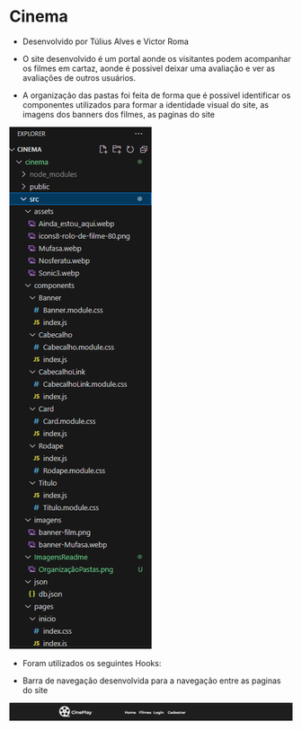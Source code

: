 # Cinema

- Desenvolvido por Túlius Alves e Victor Roma

- O site desenvolvido é um portal aonde os visitantes podem acompanhar os filmes em cartaz, aonde é possivel deixar uma avaliação e ver as avaliações de outros usuários.

- A organização das pastas foi feita de forma que é possivel identificar os componentes utilizados para formar a identidade visual do site, as imagens dos banners dos filmes, as paginas do site

![Organização de pastas](cinema/src/ImagensReadme/OrganizaçãoDasPastas.png)

- Foram utilizados os seguintes Hooks:

- Barra de navegação desenvolvida para a navegação entre as paginas do site

![Barra de navegação](cinema/src/ImagensReadme/Navbar.png)
